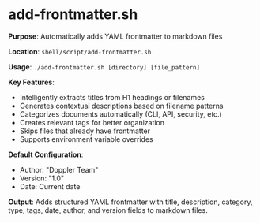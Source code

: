 # add-frontmatter.sh

**Purpose**: Automatically adds YAML frontmatter to markdown files

**Location**: `shell/script/add-frontmatter.sh`

**Usage**: `./add-frontmatter.sh [directory] [file_pattern]`

**Key Features**:
- Intelligently extracts titles from H1 headings or filenames
- Generates contextual descriptions based on filename patterns
- Categorizes documents automatically (CLI, API, security, etc.)
- Creates relevant tags for better organization
- Skips files that already have frontmatter
- Supports environment variable overrides

**Default Configuration**:
- Author: "Doppler Team"
- Version: "1.0"
- Date: Current date

**Output**: Adds structured YAML frontmatter with title, description, category, type, tags, date, author, and version fields to markdown files.